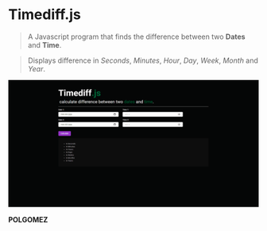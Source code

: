 # **Timediff.js**

> A Javascript program that finds the difference between two **Dates** and **Time**.

> Displays difference in *Seconds*, *Minutes*, *Hour*, *Day*, *Week*, *Month* and  *Year*.









![TimeDiff GIF](timediff.gif)



**POLGOMEZ**
